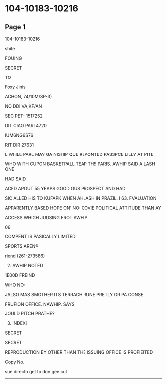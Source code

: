 # 104-10183-10216

## Page 1

104-10183-10216

shite

FOUING

SECRET

TO

Foxy Jinis

ACHON, 74/10M/SP-3)

NO DDI VA,KF/AN

SEC PET- 1517252

DIT CIAO PARI 4720

IUM6NG6S76

RIT DIR 27631

L WhILE PARL MAY GA NISHIP QUE REPONTED PASSPCE LILLY AT PITE

WHO WITH CUPON BASKETPALL TEAP TH!! PARIS. AWHIP SAID A LASH ONE

HAD SAID

ACED APOUT 55 YEAPS GOOD OUS PROSPECT AND HAD

SIC ALLED HIS TO KUFAPK WHEN AHLASH IN PRAZIL. I 63. FVALUATION

APPARENTLY BASED HOPE ON' NO: COVIE POLITICAL ATTITUDE THAN AY

ACCESS WHIGH JUDSING FROT AWHIP

06

COMPENT IS PASICALLY LIMITED

SPORTS AREN®

riend (261-273586)

2. AWHIP NOTED

1E00D FREIND

WHO NO:

JALSO MAS SMOTHER ITS TERRACH RUNE PRETLY OR PA CONSE.

FRUFION OFFICE. NAWHIP. SAYS

JOULD PITCH PRATHE?

3. INDEXi

SECRET

SECRET

REPRODUCTION EY OTHER THAN THE ISSUING OFFICE IS PROFIEITED

Copy No.

sue directo get to don gee cut

---

